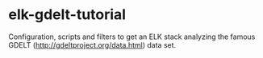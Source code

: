 # elk-gdelt-tutorial
Configuration, scripts and filters to get an ELK stack analyzing the famous GDELT (http://gdeltproject.org/data.html) data set.
